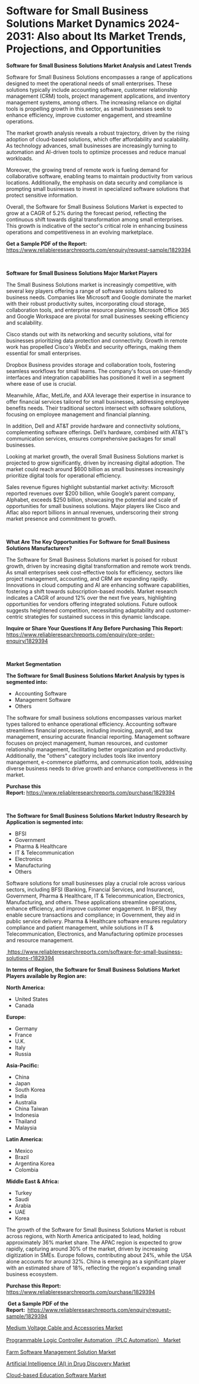 <p><h1>Software for Small Business Solutions Market Dynamics 2024-2031: Also about Its Market Trends, Projections, and Opportunities</h1></p><p><strong>Software for Small Business Solutions Market Analysis and Latest Trends</strong></p>
<p><p>Software for Small Business Solutions encompasses a range of applications designed to meet the operational needs of small enterprises. These solutions typically include accounting software, customer relationship management (CRM) tools, project management applications, and inventory management systems, among others. The increasing reliance on digital tools is propelling growth in this sector, as small businesses seek to enhance efficiency, improve customer engagement, and streamline operations.</p><p>The market growth analysis reveals a robust trajectory, driven by the rising adoption of cloud-based solutions, which offer affordability and scalability. As technology advances, small businesses are increasingly turning to automation and AI-driven tools to optimize processes and reduce manual workloads. </p><p>Moreover, the growing trend of remote work is fueling demand for collaborative software, enabling teams to maintain productivity from various locations. Additionally, the emphasis on data security and compliance is prompting small businesses to invest in specialized software solutions that protect sensitive information.</p><p>Overall, the Software for Small Business Solutions Market is expected to grow at a CAGR of 5.2% during the forecast period, reflecting the continuous shift towards digital transformation among small enterprises. This growth is indicative of the sector's critical role in enhancing business operations and competitiveness in an evolving marketplace.</p></p>
<p><strong>Get a Sample PDF of the Report:&nbsp;</strong> <a href="https://www.reliableresearchreports.com/enquiry/request-sample/1829394?utm_campaign=12&utm_medium=2&utm_source=Github&utm_content=ia&utm_term=30122024&utm_id=software-for-small-business-solutions">https://www.reliableresearchreports.com/enquiry/request-sample/1829394</a></p>
<p>&nbsp;</p>
<p><strong>Software for Small Business Solutions Major Market Players</strong></p>
<p><p>The Small Business Solutions market is increasingly competitive, with several key players offering a range of software solutions tailored to business needs. Companies like Microsoft and Google dominate the market with their robust productivity suites, incorporating cloud storage, collaboration tools, and enterprise resource planning. Microsoft Office 365 and Google Workspace are pivotal for small businesses seeking efficiency and scalability.</p><p>Cisco stands out with its networking and security solutions, vital for businesses prioritizing data protection and connectivity. Growth in remote work has propelled Cisco's WebEx and security offerings, making them essential for small enterprises.</p><p>Dropbox Business provides storage and collaboration tools, fostering seamless workflows for small teams. The company's focus on user-friendly interfaces and integration capabilities has positioned it well in a segment where ease of use is crucial.</p><p>Meanwhile, Aflac, MetLife, and AXA leverage their expertise in insurance to offer financial services tailored for small businesses, addressing employee benefits needs. Their traditional sectors intersect with software solutions, focusing on employee management and financial planning.</p><p>In addition, Dell and AT&T provide hardware and connectivity solutions, complementing software offerings. Dell’s hardware, combined with AT&T’s communication services, ensures comprehensive packages for small businesses.</p><p>Looking at market growth, the overall Small Business Solutions market is projected to grow significantly, driven by increasing digital adoption. The market could reach around $600 billion as small businesses increasingly prioritize digital tools for operational efficiency.</p><p>Sales revenue figures highlight substantial market activity: Microsoft reported revenues over $200 billion, while Google’s parent company, Alphabet, exceeds $250 billion, showcasing the potential and scale of opportunities for small business solutions. Major players like Cisco and Aflac also report billions in annual revenues, underscoring their strong market presence and commitment to growth.</p></p>
<p>&nbsp;</p>
<p><strong>What Are The Key Opportunities For Software for Small Business Solutions Manufacturers?</strong></p>
<p><p>The Software for Small Business Solutions market is poised for robust growth, driven by increasing digital transformation and remote work trends. As small enterprises seek cost-effective tools for efficiency, sectors like project management, accounting, and CRM are expanding rapidly. Innovations in cloud computing and AI are enhancing software capabilities, fostering a shift towards subscription-based models. Market research indicates a CAGR of around 12% over the next five years, highlighting opportunities for vendors offering integrated solutions. Future outlook suggests heightened competition, necessitating adaptability and customer-centric strategies for sustained success in this dynamic landscape.</p></p>
<p><strong>Inquire or Share Your Questions If Any Before Purchasing This Report:</strong> <a href="https://www.reliableresearchreports.com/enquiry/pre-order-enquiry/1829394?utm_campaign=12&utm_medium=2&utm_source=Github&utm_content=ia&utm_term=30122024&utm_id=software-for-small-business-solutions">https://www.reliableresearchreports.com/enquiry/pre-order-enquiry/1829394</a></p>
<p>&nbsp;</p>
<p><strong>Market Segmentation</strong></p>
<p><strong>The Software for Small Business Solutions Market Analysis by types is segmented into:</strong></p>
<p><ul><li>Accounting Software</li><li>Management Software</li><li>Others</li></ul></p>
<p><p>The software for small business solutions encompasses various market types tailored to enhance operational efficiency. Accounting software streamlines financial processes, including invoicing, payroll, and tax management, ensuring accurate financial reporting. Management software focuses on project management, human resources, and customer relationship management, facilitating better organization and productivity. Additionally, the "others" category includes tools like inventory management, e-commerce platforms, and communication tools, addressing diverse business needs to drive growth and enhance competitiveness in the market.</p></p>
<p><strong>Purchase this Report:&nbsp;</strong><a href="https://www.reliableresearchreports.com/purchase/1829394?utm_campaign=12&utm_medium=2&utm_source=Github&utm_content=ia&utm_term=30122024&utm_id=software-for-small-business-solutions">https://www.reliableresearchreports.com/purchase/1829394</a></p>
<p>&nbsp;</p>
<p><strong>The Software for Small Business Solutions Market Industry Research by Application is segmented into:</strong></p>
<p><ul><li>BFSI</li><li>Government</li><li>Pharma & Healthcare</li><li>IT & Telecommunication</li><li>Electronics</li><li>Manufacturing</li><li>Others</li></ul></p>
<p><p>Software solutions for small businesses play a crucial role across various sectors, including BFSI (Banking, Financial Services, and Insurance), Government, Pharma & Healthcare, IT & Telecommunication, Electronics, Manufacturing, and others. These applications streamline operations, enhance efficiency, and improve customer engagement. In BFSI, they enable secure transactions and compliance; in Government, they aid in public service delivery. Pharma & Healthcare software ensures regulatory compliance and patient management, while solutions in IT & Telecommunication, Electronics, and Manufacturing optimize processes and resource management.</p></p>
<p><a href="https://www.reliableresearchreports.com/software-for-small-business-solutions-r1829394?utm_campaign=12&utm_medium=2&utm_source=Github&utm_content=ia&utm_term=30122024&utm_id=software-for-small-business-solutions">&nbsp;https://www.reliableresearchreports.com/software-for-small-business-solutions-r1829394</a></p>
<p><strong>In terms of Region, the Software for Small Business Solutions Market Players available by Region are:</strong></p>
<p>
    <p> <strong> North America: </strong>
        <ul>
            <li>United States</li>
            <li>Canada</li>
        </ul>
        </p> 
    <p> <strong> Europe: </strong>
        <ul>
            <li>Germany</li>
            <li>France</li>
            <li>U.K.</li>
            <li>Italy</li>
            <li>Russia</li>
        </ul>
        </p> 
    <p> <strong> Asia-Pacific: </strong>
        <ul>
            <li>China</li>
            <li>Japan</li>
            <li>South Korea</li>
            <li>India</li>
            <li>Australia</li>
            <li>China Taiwan</li>
            <li>Indonesia</li>
            <li>Thailand</li>
            <li>Malaysia</li>
        </ul>
        </p> 
    <p> <strong> Latin America: </strong>
        <ul>
            <li>Mexico</li>
            <li>Brazil</li>
            <li>Argentina Korea</li>
            <li>Colombia</li>
        </ul>
        </p> 
    <p> <strong> Middle East & Africa: </strong>
        <ul>
            <li>Turkey</li>
            <li>Saudi</li>
            <li>Arabia</li>
            <li>UAE</li>
            <li>Korea</li>
        </ul>
    </p>
    </p>
<p><p>The growth of the Software for Small Business Solutions Market is robust across regions, with North America anticipated to lead, holding approximately 36% market share. The APAC region is expected to grow rapidly, capturing around 30% of the market, driven by increasing digitization in SMEs. Europe follows, contributing about 24%, while the USA alone accounts for around 32%. China is emerging as a significant player with an estimated share of 18%, reflecting the region's expanding small business ecosystem.</p></p>
<p><strong>Purchase this Report: </strong><a href="https://www.reliableresearchreports.com/purchase/1829394?utm_campaign=12&utm_medium=2&utm_source=Github&utm_content=ia&utm_term=30122024&utm_id=software-for-small-business-solutions">https://www.reliableresearchreports.com/purchase/1829394</a></p>
<p>&nbsp;<strong>Get a Sample PDF of the Report:&nbsp;&nbsp;</strong><a href="https://www.reliableresearchreports.com/enquiry/request-sample/1829394?utm_campaign=12&utm_medium=2&utm_source=Github&utm_content=ia&utm_term=30122024&utm_id=software-for-small-business-solutions">https://www.reliableresearchreports.com/enquiry/request-sample/1829394</a></p>
<p><strong></strong></p>
<p><p><a href="https://github.com/seanmcma708/Market-Research-Report-List-1/blob/main/medium-voltage-cable-and-accessories-market.md?utm_campaign=12&utm_medium=2&utm_source=Github&utm_content=ia&utm_term=30122024&utm_id=software-for-small-business-solutions">Medium Voltage Cable and Accessories Market</a></p><p><a href="https://github.com/princessbartram3/Market-Research-Report-List-1/blob/main/programmable-logic-controller-automationplc-automation-market.md?utm_campaign=12&utm_medium=2&utm_source=Github&utm_content=ia&utm_term=30122024&utm_id=software-for-small-business-solutions">Programmable Logic Controller Automation（PLC Automation） Market</a></p><p><a href="https://github.com/yankimber90yankim/Market-Research-Report-List-1/blob/main/farm-software-management-solution-market.md?utm_campaign=12&utm_medium=2&utm_source=Github&utm_content=ia&utm_term=30122024&utm_id=software-for-small-business-solutions">Farm Software Management Solution Market</a></p><p><a href="https://github.com/GenaGaines34/Market-Research-Report-List-1/blob/main/artificial-intelligence-ai-in-drug-discovery-market.md?utm_campaign=12&utm_medium=2&utm_source=Github&utm_content=ia&utm_term=30122024&utm_id=software-for-small-business-solutions">Artificial Intelligence (AI) in Drug Discovery Market</a></p><p><a href="https://github.com/edacruz6/Market-Research-Report-List-1/blob/main/cloud-based-education-software-market.md?utm_campaign=12&utm_medium=2&utm_source=Github&utm_content=ia&utm_term=30122024&utm_id=software-for-small-business-solutions">Cloud-based Education Software Market</a></p></p>